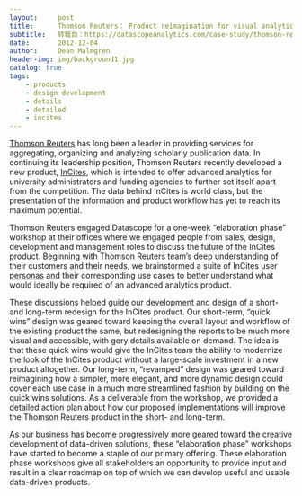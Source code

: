 ```yaml
---
layout:     post
title:      Thomson Reuters： Product reimagination for visual analytics
subtitle:   转载自：https://datascopeanalytics.com/case-study/thomson-reuters-product-reimagination-for-visual-analytics/
date:       2012-12-04
author:     Dean Malmgren
header-img: img/background1.jpg
catalog: true
tags:
    - products
    - design development
    - details
    - detailed
    - incites
---
```



[Thomson Reuters](http://thomsonreuters.com/) has long
been a leader in providing services for aggregating, organizing and
analyzing scholarly publication data. In continuing its leadership
position, Thomson Reuters recently developed a new
product, [InCites](http://researchanalytics.thomsonreuters.com/incites),
which is intended to offer advanced analytics for university
administrators and funding agencies to further set itself apart from
the competition. The data behind InCites is world class, but the
presentation of the information and product workflow has yet to
reach its maximum potential.

Thomson Reuters engaged Datascope for a
one-week “elaboration phase” workshop at their offices
where we engaged people from sales, design, development and
management roles to discuss the future of the InCites
product. Beginning with Thomson Reuters team’s deep
understanding of their customers and their needs, we brainstormed a
suite of InCites
user [personas](http://en.wikipedia.org/wiki/Persona) and
their
corresponding use
cases to better understand what would ideally be required of an
advanced analytics product.



These discussions helped guide our development and design of a
short- and long-term redesign for the InCites product. Our
short-term, “quick wins” design was geared toward
keeping the overall layout and workflow of the existing product the
same, but redesigning the reports to be much more visual and
accessible, with gory details available on demand. The idea is that
these quick wins would give the InCites team the ability to
modernize the look of the InCites product without a large-scale
investment in a new product altogether. Our long-term,
“revamped” design was geared toward reimagining how a
simpler, more elegant, and more dynamic design could cover each use
case in a much more streamlined fashion by building on the quick
wins solutions. As a deliverable from the workshop, we provided a
detailed action plan about how our proposed implementations will
improve the Thomson Reuters product in the short- and long-term.



As our business has become progressively more geared toward the
creative development of data-driven solutions, these
“elaboration phase” workshops have started to become a
staple of our primary offering. These elaboration phase workshops
give all stakeholders an opportunity to provide input and result in
a clear roadmap on top of which we can develop useful and usable
data-driven products.

